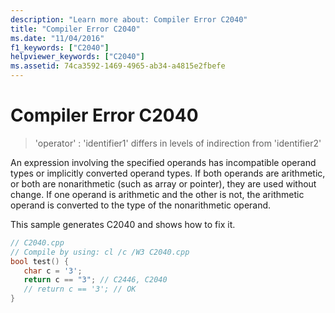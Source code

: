 ```yaml
---
description: "Learn more about: Compiler Error C2040"
title: "Compiler Error C2040"
ms.date: "11/04/2016"
f1_keywords: ["C2040"]
helpviewer_keywords: ["C2040"]
ms.assetid: 74ca3592-1469-4965-ab34-a4815e2fbefe
---
```

# Compiler Error C2040

> 'operator' : 'identifier1' differs in levels of indirection from 'identifier2'

An expression involving the specified operands has incompatible operand types or implicitly converted operand types. If both operands are arithmetic, or both are nonarithmetic (such as array or pointer), they are used without change. If one operand is arithmetic and the other is not, the arithmetic operand is converted to the type of the nonarithmetic operand.

This sample generates C2040 and shows how to fix it.

```cpp
// C2040.cpp
// Compile by using: cl /c /W3 C2040.cpp
bool test() {
   char c = '3';
   return c == "3"; // C2446, C2040
   // return c == '3'; // OK
}
```
